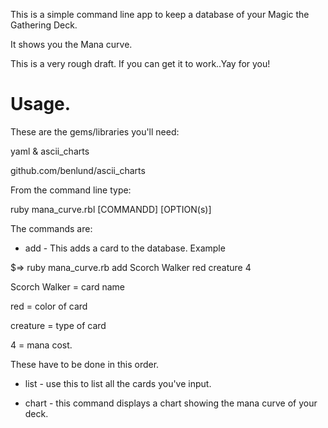 This is a simple command line app to keep a database of your Magic the Gathering
Deck.

It shows you the Mana curve.

This is a very rough draft. If you can get it to work..Yay for you!

Usage.
====


These are the gems/libraries you'll need:


yaml & ascii_charts


github.com/benlund/ascii_charts

From the command line type:


ruby mana_curve.rbl [COMMANDD] [OPTION(s)] 



The commands are:

* add - This adds a card to the database. Example


$=> ruby mana_curve.rb add Scorch Walker red creature 4


Scorch Walker = card name


red = color of card


creature = type of card


4 = mana cost.


These have to be done in this order.

* list - use this to list all the cards you've input.


* chart - this command displays a chart showing the mana curve of your deck.
